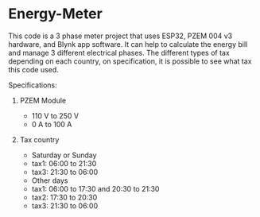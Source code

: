 # Energy-Meter
This code is a 3 phase meter project that uses ESP32, PZEM 004 v3 hardware, and Blynk app software. It can help to calculate the energy bill and manage 3 different electrical phases.
The different types of tax depending on each country, on specification, it is possible to see what tax this code used. 

Specifications:

1. PZEM Module
    - 110 V to 250 V
    - 0 A to 100 A

2. Tax country
      - Saturday or Sunday
      - tax1: 06:00 to 21:30
      - tax3: 21:30 to 06:00
      - Other days
      - tax1: 06:00 to 17:30 and 20:30 to 21:30
      - tax2: 17:30 to 20:30
      - tax3: 21:30 to 06:00
